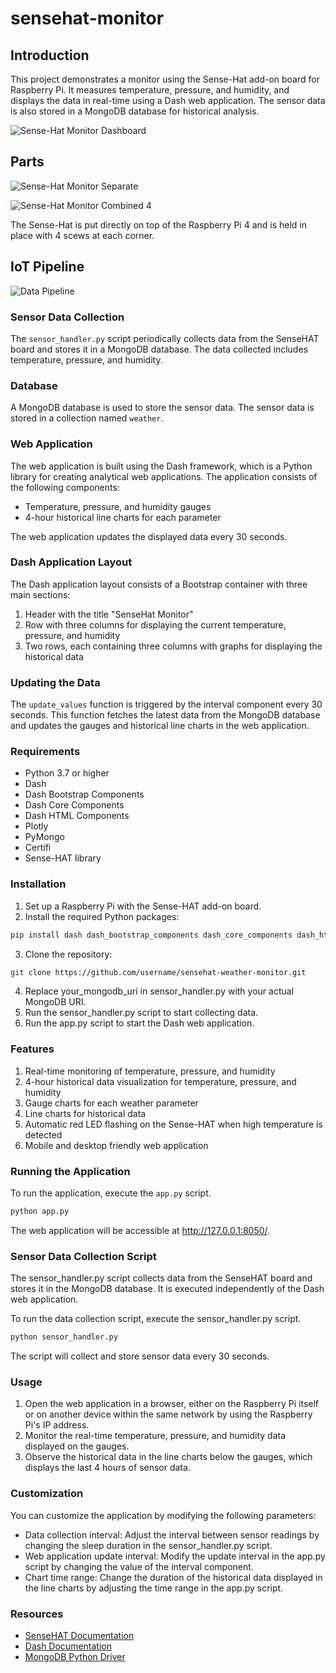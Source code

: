 # sensehat-monitor

## Introduction

This project demonstrates a monitor using the Sense-Hat add-on board for Raspberry Pi. It measures temperature, pressure, and humidity, and displays the data in real-time using a Dash web application. The sensor data is also stored in a MongoDB database for historical analysis.

![Sense-Hat Monitor Dashboard](https://github.com/cozyflexing/dataScience4IOT/blob/5ee03c3dadeccccaeafba74fd92b79e41e329919/Dashboard.png)

## Parts

![Sense-Hat Monitor Separate](https://github.com/cozyflexing/dataScience4IOT/blob/9587aad39beb7e2d4f7242eac818a00f9f5c5997/separateParts.JPG)

![Sense-Hat Monitor Combined 4](https://github.com/cozyflexing/dataScience4IOT/blob/7ff92f0e6689487a3c03aa7619acabae37a6884b/combined4.JPG)

The Sense-Hat is put directly on top of the Raspberry Pi 4 and is held in place with 4 scews at each corner.

## IoT Pipeline

![Data Pipeline](https://github.com/cozyflexing/dataScience4IOT/blob/d819b91ca998dedd4bbcfb8e8a57db1b7d942161/Pipeline.jpeg)

### Sensor Data Collection

The `sensor_handler.py` script periodically collects data from the SenseHAT board and stores it in a MongoDB database. The data collected includes temperature, pressure, and humidity.

### Database

A MongoDB database is used to store the sensor data. The sensor data is stored in a collection named `weather`.

### Web Application

The web application is built using the Dash framework, which is a Python library for creating analytical web applications. The application consists of the following components:

- Temperature, pressure, and humidity gauges
- 4-hour historical line charts for each parameter

The web application updates the displayed data every 30 seconds.

### Dash Application Layout

The Dash application layout consists of a Bootstrap container with three main sections:

1. Header with the title "SenseHat Monitor"
2. Row with three columns for displaying the current temperature, pressure, and humidity
3. Two rows, each containing three columns with graphs for displaying the historical data

### Updating the Data

The `update_values` function is triggered by the interval component every 30 seconds. This function fetches the latest data from the MongoDB database and updates the gauges and historical line charts in the web application.
### Requirements
- Python 3.7 or higher
- Dash
- Dash Bootstrap Components
- Dash Core Components
- Dash HTML Components
- Plotly
- PyMongo
- Certifi
- Sense-HAT library

### Installation
1. Set up a Raspberry Pi with the Sense-HAT add-on board.
2. Install the required Python packages:
```bash
pip install dash dash_bootstrap_components dash_core_components dash_html_components plotly pymongo certifi sense-hat
```
3. Clone the repository:
```bash
git clone https://github.com/username/sensehat-weather-monitor.git
```
4. Replace your_mongodb_uri in sensor_handler.py with your actual MongoDB URI.
5. Run the sensor_handler.py script to start collecting data.
6. Run the app.py script to start the Dash web application.

### Features
1. Real-time monitoring of temperature, pressure, and humidity
2. 4-hour historical data visualization for temperature, pressure, and humidity
3. Gauge charts for each weather parameter
4. Line charts for historical data
5. Automatic red LED flashing on the Sense-HAT when high temperature is detected
6. Mobile and desktop friendly web application

### Running the Application

To run the application, execute the `app.py` script.

```bash
python app.py
```

The web application will be accessible at http://127.0.0.1:8050/.

### Sensor Data Collection Script

The sensor_handler.py script collects data from the SenseHAT board and stores it in the MongoDB database. It is executed independently of the Dash web application.

To run the data collection script, execute the sensor_handler.py script.

```bash
python sensor_handler.py
```

The script will collect and store sensor data every 30 seconds.

### Usage
1. Open the web application in a browser, either on the Raspberry Pi itself or on another device within the same network by using the Raspberry Pi's IP address.
2. Monitor the real-time temperature, pressure, and humidity data displayed on the gauges.
3. Observe the historical data in the line charts below the gauges, which displays the last 4 hours of sensor data.

### Customization
You can customize the application by modifying the following parameters:

- Data collection interval: Adjust the interval between sensor readings by changing the sleep duration in the sensor_handler.py script.
- Web application update interval: Modify the update interval in the app.py script by changing the value of the interval component.
- Chart time range: Change the duration of the historical data displayed in the line charts by adjusting the time range in the app.py script.

### Resources

- [SenseHAT Documentation](https://pythonhosted.org/sense-hat/api/)
- [Dash Documentation](https://dash.plotly.com/)
- [MongoDB Python Driver](https://pymongo.readthedocs.io/en/stable/)
